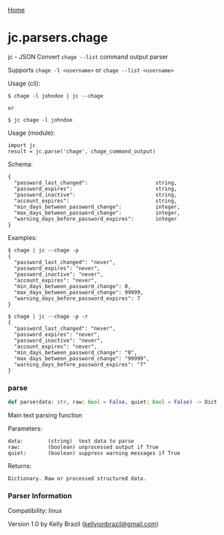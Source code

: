 [Home](https://kellyjonbrazil.github.io/jc/)
<a id="jc.parsers.chage"></a>

# jc.parsers.chage

jc - JSON Convert `chage --list` command output parser

Supports `chage -l <username>` or `chage --list <username>`

Usage (cli):

    $ chage -l johndoe | jc --chage

    or

    $ jc chage -l johndoe

Usage (module):

    import jc
    result = jc.parse('chage', chage_command_output)

Schema:

    {
      "password_last_changed":                      string,
      "password_expires":                           string,
      "password_inactive":                          string,
      "account_expires":                            string,
      "min_days_between_password_change":           integer,
      "max_days_between_password_change":           integer,
      "warning_days_before_password_expires":       integer
    }

Examples:

    $ chage | jc --chage -p
    {
      "password_last_changed": "never",
      "password_expires": "never",
      "password_inactive": "never",
      "account_expires": "never",
      "min_days_between_password_change": 0,
      "max_days_between_password_change": 99999,
      "warning_days_before_password_expires": 7
    }

    $ chage | jc --chage -p -r
    {
      "password_last_changed": "never",
      "password_expires": "never",
      "password_inactive": "never",
      "account_expires": "never",
      "min_days_between_password_change": "0",
      "max_days_between_password_change": "99999",
      "warning_days_before_password_expires": "7"
    }

<a id="jc.parsers.chage.parse"></a>

### parse

```python
def parse(data: str, raw: bool = False, quiet: bool = False) -> Dict
```

Main text parsing function

Parameters:

    data:        (string)  text data to parse
    raw:         (boolean) unprocessed output if True
    quiet:       (boolean) suppress warning messages if True

Returns:

    Dictionary. Raw or processed structured data.

### Parser Information
Compatibility:  linux

Version 1.0 by Kelly Brazil (kellyjonbrazil@gmail.com)
